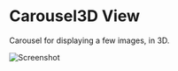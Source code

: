 Carousel3D View
=======================

Carousel for displaying a few images, in 3D.

![Screenshot](https://raw.github.com/quocble/carousel3d/master/demo.gif)
